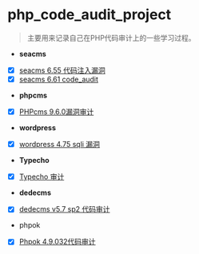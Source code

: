 # php_code_audit_project

> 主要用来记录自己在PHP代码审计上的一些学习过程。



- **seacms**
- [x] [seacms 6.55 代码注入漏洞](https://github.com/SukaraLin/php_code_audit_project/blob/master/seacms/seacms%206.55%20%E4%BB%A3%E7%A0%81%E6%B3%A8%E5%85%A5%E6%BC%8F%E6%B4%9E.md)
- [x] [seacms 6.61 code_audit](https://github.com/SukaraLin/php_code_audit_project/blob/master/seacms/seacms%206.61%20code_audit.md)

- **phpcms**
- [x] [PHPcms 9.6.0漏洞审计](https://github.com/SukaraLin/php_code_audit_project/blob/master/phpcms/PHPcms%209.6.0%E6%BC%8F%E6%B4%9E%E5%AE%A1%E8%AE%A1.md)

- **wordpress**
- [x] [wordpress 4.75 sqli 漏洞](https://github.com/SukaraLin/php_code_audit_project/blob/master/wordpress/wordpress%204.75%20sqli%20%E6%BC%8F%E6%B4%9E.md)

- **Typecho**
- [x] [Typecho 审计](https://github.com/SukaraLin/php_code_audit_project/blob/master/typecho/typcho%20%E4%BB%A3%E7%A0%81%E5%AE%A1%E8%AE%A1.md)

- **dedecms**
- [x] [dedecms v5.7 sp2 代码审计](https://github.com/SukaraLin/php_code_audit_project/blob/master/dedecms/dedecms%20v5.7%20sp2%20%E4%BB%A3%E7%A0%81%E5%AE%A1%E8%AE%A1.md)

- phpok
- [x] [Phpok 4.9.032代码审计](https://github.com/SukaraLin/php_code_audit_project/blob/master/phpok/Phpok%204.9.032%E4%BB%A3%E7%A0%81%E5%AE%A1%E8%AE%A1.md)

